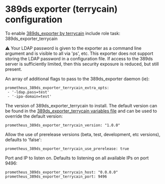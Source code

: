 # 389ds exporter (terrycain) configuration

To enable [389ds_exporter by terrycain](https://github.com/terrycain/389ds_exporter) include role task: 389ds_exporter_terrycain

:warning: Your LDAP password is given to the exporter as a command line argument and is visible to all via 'ps', etc. This exporter does not support storing the LDAP password in a configuration file. If access to the 389ds server is sufficiently limited, then this security exposure is reduced, but still present.

An array of additional flags to pass to the 389ds_exporter daemon (ie):

    prometheus_389ds_exporter_terrycain_extra_opts:
     - '-ldap.pass=test'
     - '-ipa-domain=test'

The version of 389ds_exporter_terrycain to install. The default version can be found in the [389ds_exporter_terrycain variables file](../vars/software/389ds_exporter_terrycain.yml) and can be used to override the default version:

    prometheus_389ds_exporter_terrycain_version: "1.0.0"

Allow the use of prerelease versions (beta, test, development, etc versions), defaults to 'false':

    prometheus_389ds_exporter_terrycain_use_prerelease: true

Port and IP to listen on. Defaults to listening on all available IPs on port 9496:

    prometheus_389ds_exporter_terrycain_host: "0.0.0.0"
    prometheus_389ds_exporter_terrycain_port: 9496

